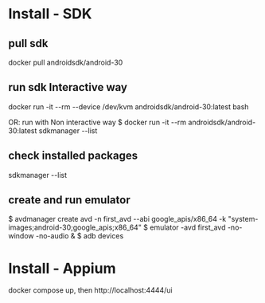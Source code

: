 # Install - SDK
## pull sdk
docker pull androidsdk/android-30

## run sdk Interactive  way
docker run -it --rm --device /dev/kvm androidsdk/android-30:latest bash

OR: run with Non interactive way
$ docker run -it --rm androidsdk/android-30:latest sdkmanager --list

## check installed packages
sdkmanager --list

## create and run emulator
$ avdmanager create avd -n first_avd --abi google_apis/x86_64 -k "system-images;android-30;google_apis;x86_64"
$ emulator -avd first_avd -no-window -no-audio &
$ adb devices

# Install - Appium
docker compose up, then http://localhost:4444/ui